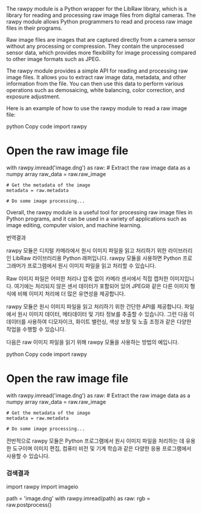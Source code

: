The rawpy module is a Python wrapper for the LibRaw library, which is a library for reading and processing raw image files from digital cameras. The rawpy module allows Python programmers to read and process raw image files in their programs.

Raw image files are images that are captured directly from a camera sensor without any processing or compression. They contain the unprocessed sensor data, which provides more flexibility for image processing compared to other image formats such as JPEG.

The rawpy module provides a simple API for reading and processing raw image files. It allows you to extract raw image data, metadata, and other information from the file. You can then use this data to perform various operations such as demosaicing, white balancing, color correction, and exposure adjustment.

Here is an example of how to use the rawpy module to read a raw image file:

python
Copy code
import rawpy

# Open the raw image file
with rawpy.imread('image.dng') as raw:
    # Extract the raw image data as a numpy array
    raw_data = raw.raw_image

    # Get the metadata of the image
    metadata = raw.metadata

    # Do some image processing...
Overall, the rawpy module is a useful tool for processing raw image files in Python programs, and it can be used in a variety of applications such as image editing, computer vision, and machine learning.

번역결과

rawpy 모듈은 디지털 카메라에서 원시 이미지 파일을 읽고 처리하기 위한 라이브러리인 LibRaw 라이브러리용 Python 래퍼입니다. rawpy 모듈을 사용하면 Python 프로그래머가 프로그램에서 원시 이미지 파일을 읽고 처리할 수 있습니다.


Raw 이미지 파일은 어떠한 처리나 압축 없이 카메라 센서에서 직접 캡처한 이미지입니다. 여기에는 처리되지 않은 센서 데이터가 포함되어 있어 JPEG와 같은 다른 이미지 형식에 비해 이미지 처리에 더 많은 유연성을 제공합니다.


rawpy 모듈은 원시 이미지 파일을 읽고 처리하기 위한 간단한 API를 제공합니다. 파일에서 원시 이미지 데이터, 메타데이터 및 기타 정보를 추출할 수 있습니다. 그런 다음 이 데이터를 사용하여 디모자이크, 화이트 밸런싱, 색상 보정 및 노출 조정과 같은 다양한 작업을 수행할 수 있습니다.


다음은 raw 이미지 파일을 읽기 위해 rawpy 모듈을 사용하는 방법의 예입니다.


python
Copy code
import rawpy

# Open the raw image file
with rawpy.imread('image.dng') as raw:
    # Extract the raw image data as a numpy array
    raw_data = raw.raw_image

    # Get the metadata of the image
    metadata = raw.metadata

    # Do some image processing...
전반적으로 rawpy 모듈은 Python 프로그램에서 원시 이미지 파일을 처리하는 데 유용한 도구이며 이미지 편집, 컴퓨터 비전 및 기계 학습과 같은 다양한 응용 프로그램에서 사용할 수 있습니다.


### 검색결과
import rawpy
import imageio

path = 'image.dng'
with rawpy.imread(path) as raw:
    rgb = raw.postprocess()